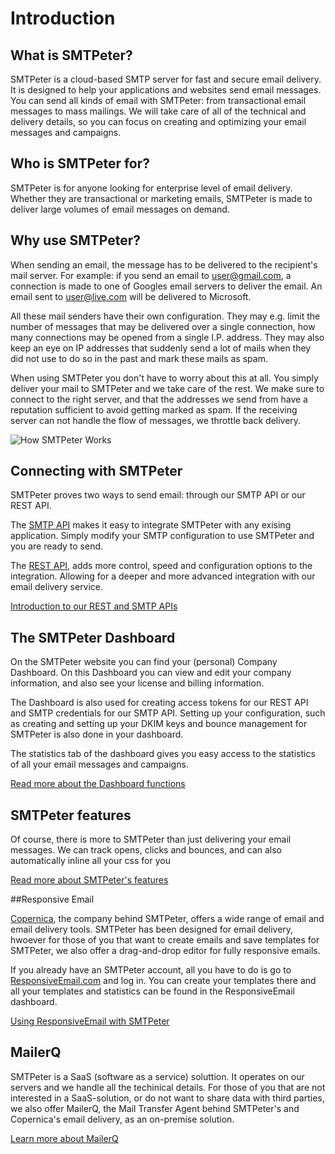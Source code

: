 # Introduction

## What is SMTPeter?

SMTPeter is a cloud-based SMTP server for fast and secure email delivery. It 
is designed to help your applications and websites send email messages. You can 
send all kinds of email with SMTPeter: from transactional email messages 
to mass mailings. We will take care of all of the technical and delivery details, 
so you can focus on creating and optimizing your email messages and campaigns. 

## Who is SMTPeter for?

SMTPeter is for anyone looking for enterprise level of email delivery.
Whether they are transactional or marketing emails, SMTPeter is made
to deliver large volumes of email messages on demand.

## Why use SMTPeter?

When sending an email, the message has to be delivered to the recipient's 
mail server. For example: if you send an email to user@gmail.com, a
connection is made to one of Googles email servers to deliver the email.
An email sent to user@live.com will be delivered to Microsoft.

All these mail senders have their own configuration. They may e.g.
limit the number of messages that may be delivered over a single connection,
how many connections may be opened from a single I.P. address. They may also
keep an eye on IP addresses that suddenly send a lot of mails when they did not
use to do so in the past and mark these mails as spam.

When using SMTPeter you don't have to worry about this at all. You simply deliver
your mail to SMTPeter and we take care of the rest. We make sure to connect to the
right server, and that the addresses we send from have a reputation sufficient to
avoid getting marked as spam. If the receiving server can not handle the flow of
messages, we throttle back delivery.

![](copernica-docs:SMTPeter/Images/how_does_smtpeter_work_diagram.png "How SMTPeter Works")

## Connecting with SMTPeter

SMTPeter proves two ways to send email: through our SMTP API or our REST API. 

The [SMTP API](copernica-docs:SMTPeter/api-documentation/smtp-api "SMTP API Documentation") 
makes it easy to integrate SMTPeter with any exising application. 
Simply modify your SMTP configuration to use SMTPeter and you are ready to send. 

The [REST API](copernica-docs:SMTPeter/api-documentation/rest-api "REST API Documentation"), 
adds more control, speed and configuration options to the integration. 
Allowing for a deeper and more advanced integration with our email delivery service. 

[Introduction to our REST and SMTP APIs](copernica-docs:SMTPeter/api-documentation/api-introduction "API Overview")

## The SMTPeter Dashboard

On the SMTPeter website you can find your (personal) Company 
Dashboard. On this Dashboard you can view and edit your company 
information, and also see your license and billing information. 

The Dashboard is also used for creating access tokens for our 
REST API and SMTP credentials for our SMTP API. Setting up your 
configuration, such as creating and setting up your DKIM keys 
and bounce management for SMTPeter is also done in your dashboard. 

The statistics tab of the dashboard gives you easy access to the 
statistics of all your email messages and campaigns.

[Read more about the Dashboard functions](copernica-docs:SMTPeter/dashboard/dashboard-overview)

## SMTPeter features

Of course, there is more to SMTPeter than just delivering your email messages. We can track 
opens, clicks and bounces, and can also automatically inline all your css for you 

[Read more about SMTPeter's features](copernica-docs:SMTPeter/dashboard/features "SMtpeter features")

##Responsive Email

[Copernica](https://www.copernica.com "Copernica Website"), the company behind SMTPeter, 
offers a wide range of email and email delivery tools. SMTPeter has been designed for 
email delivery, hwoever for those of you that want to create emails and save templates 
for SMTPeter, we also offer a drag-and-drop editor for fully responsive emails. 

If you already have an SMTPeter account, all you have to do is go to 
[ResponsiveEmail.com](https://www.responsiveemail.com "ResponsiveEmail website") 
and log in. You can create your templates there and all your templates and statistics
can be found in the ResponsiveEmail dashboard. 

[Using ResponsiveEmail with SMTPeter](copernica-docs:SMTPeter/responsive-email "Using ResponsiveEmail with SMTPeter")

## MailerQ

SMTPeter is a SaaS (software as a service) soluttion. It operates on our servers 
and we handle all the techinical details. For those of you that are not interested 
in a SaaS-solution, or do not want to share data with third parties, we also offer MailerQ,
the Mail Transfer Agent behind SMTPeter's and Copernica's email delivery, as an on-premise 
solution. 

[Learn more about MailerQ](https://www.mailerq.com "MailerQ Website")


